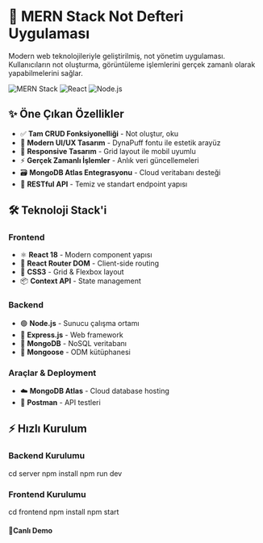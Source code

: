 # 📝 MERN Stack Not Defteri Uygulaması

Modern web teknolojileriyle geliştirilmiş, not yönetim uygulaması. Kullanıcıların not oluşturma, görüntüleme işlemlerini gerçek zamanlı olarak yapabilmelerini sağlar.

![MERN Stack](https://img.shields.io/badge/MERN-Full%20Stack-green)
![React](https://img.shields.io/badge/React-18.2.0-blue)
![Node.js](https://img.shields.io/badge/Node.js-Express-brightgreen)

## ✨ Öne Çıkan Özellikler

- ✅ **Tam CRUD Fonksiyonelliği** - Not oluştur, oku
- 🎨 **Modern UI/UX Tasarım** - DynaPuff fontu ile estetik arayüz
- 📱 **Responsive Tasarım** - Grid layout ile mobil uyumlu
- ⚡ **Gerçek Zamanlı İşlemler** - Anlık veri güncellemeleri
- 🗃️ **MongoDB Atlas Entegrasyonu** - Cloud veritabanı desteği
- 🔄 **RESTful API** - Temiz ve standart endpoint yapısı

## 🛠️ Teknoloji Stack'i

### **Frontend**

- ⚛️ **React 18** - Modern component yapısı
- 🎯 **React Router DOM** - Client-side routing
- 🎨 **CSS3** - Grid & Flexbox layout
- 📦 **Context API** - State management

### **Backend**

- 🟢 **Node.js** - Sunucu çalışma ortamı
- 🚀 **Express.js** - Web framework
- 🍃 **MongoDB** - NoSQL veritabanı
- 🐘 **Mongoose** - ODM kütüphanesi

### **Araçlar & Deployment**

- ☁️ **MongoDB Atlas** - Cloud database hosting
- 🔧 **Postman** - API testleri

## ⚡ Hızlı Kurulum

### Backend Kurulumu

cd server
npm install
npm run dev

### Frontend Kurulumu

cd frontend
npm install
npm start

#### 📸Canlı Demo
